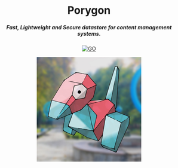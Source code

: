 <div align="center">

# Porygon
##### Fast, Lightweight and Secure datastore for content management systems.

[![GO](https://img.shields.io/badge/Go-00ADD8?style=for-the-badge&logo=go&logoColor=white)](http://www.go.dev)

<img alt="Porygon Transparent" height="280" src="/assets/temp.png" />

</div>
